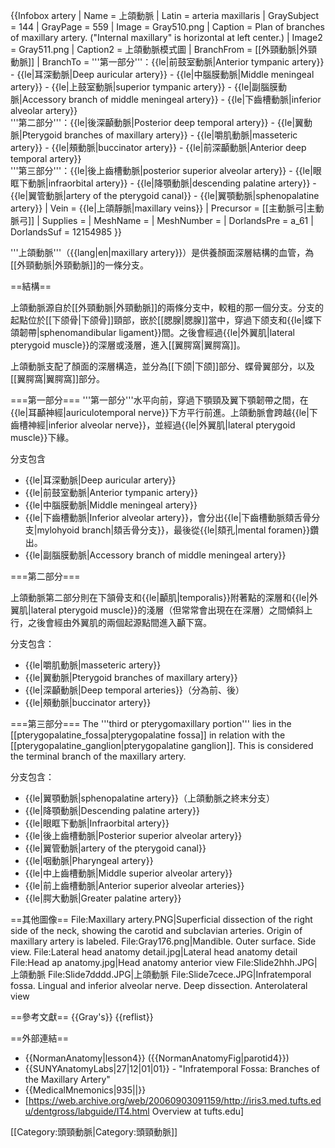 {{Infobox artery
| Name        = 上頜動脈
| Latin       = arteria maxillaris
| GraySubject = 144
| GrayPage    = 559
| Image       = Gray510.png
| Caption     = Plan of branches of maxillary artery. ("Internal maxillary" is horizontal at left center.)
| Image2      = Gray511.png
| Caption2    = 上頜動脈模式圖
| BranchFrom  = [[外頸動脈|外頸動脈]]
| BranchTo    = '''第一部分'''：{{le|前鼓室動脈|Anterior tympanic artery}} - {{le|耳深動脈|Deep auricular artery}} - {{le|中腦膜動脈|Middle meningeal artery}} - {{le|上鼓室動脈|superior tympanic artery}} - {{le|副腦膜動脈|Accessory branch of middle meningeal artery}} - {{le|下齒槽動脈|inferior alveolar artery}}<br>'''第二部分'''：{{le|後深顳動脈|Posterior deep temporal artery}} - {{le|翼動脈|Pterygoid branches of maxillary artery}} - {{le|嚼肌動脈|masseteric artery}} - {{le|頰動脈|buccinator artery}} - {{le|前深顳動脈|Anterior deep temporal artery}} <br>'''第三部分'''：{{le|後上齒槽動脈|posterior superior alveolar artery}} - {{le|眼眶下動脈|infraorbital artery}} - {{le|降顎動脈|descending palatine artery}} - {{le|翼管動脈|artery of the pterygoid canal}} - {{le|翼顎動脈|sphenopalatine artery}}
| Vein        = {{le|上頜靜脈|maxillary veins}}
| Precursor   = [[主動脈弓|主動脈弓]]
| Supplies    =
| MeshName    =
| MeshNumber  =
| DorlandsPre = a_61
| DorlandsSuf = 12154985
}}

'''上頜動脈'''（{{lang|en|maxillary artery}}）是供養顏面深層結構的血管，為[[外頸動脈|外頸動脈]]的一條分支。

==結構==

上頜動脈源自於[[外頸動脈|外頸動脈]]的兩條分支中，較粗的那一個分支。分支的起點位於[[下颌骨|下颌骨]]頸部，嵌於[[腮腺|腮腺]]當中，穿過下颌支和{{le|蝶下頜韌帶|sphenomandibular ligament}}間。之後會經過{{le|外翼肌|lateral pterygoid muscle}}的深層或淺層，進入[[翼腭窩|翼腭窩]]。

上頜動脈支配了顏面的深層構造，並分為[[下颌|下颌]]部分、蝶骨翼部分，以及[[翼腭窩|翼腭窩]]部分。

===第一部分===
'''第一部分'''水平向前，穿過下顎頸及翼下顎韌帶之間，在{{le|耳顳神經|auriculotemporal nerve}}下方平行前進。上頜動脈會跨越{{le|下齒槽神經|inferior alveolar nerve}}，並經過{{le|外翼肌|lateral pterygoid muscle}}下緣。

分支包含
* {{le|耳深動脈|Deep auricular artery}}
* {{le|前鼓室動脈|Anterior tympanic artery}}
* {{le|中腦膜動脈|Middle meningeal artery}}
* {{le|下齒槽動脈|Inferior alveolar artery}}，會分出{{le|下齒槽動脈頦舌骨分支|mylohyoid branch|頦舌骨分支}}，最後從{{le|頦孔|mental foramen}}鑽出。
* {{le|副腦膜動脈|Accessory branch of middle meningeal artery}}

===第二部分===

上頜動脈第二部分則在下頷骨支和{{le|顳肌|temporalis}}附著點的深層和{{le|外翼肌|lateral pterygoid muscle}}的淺層（但常常會出現在在深層）之間傾斜上行，之後會經由外翼肌的兩個起源點間進入顳下窩。

分支包含：
* {{le|嚼肌動脈|masseteric artery}}
* {{le|翼動脈|Pterygoid branches of maxillary artery}}
* {{le|深顳動脈|Deep temporal arteries}}（分為前、後）
* {{le|頰動脈|buccinator artery}}

===第三部分===
The '''third or pterygomaxillary portion''' lies in the [[pterygopalatine_fossa|pterygopalatine fossa]] in relation with the [[pterygopalatine_ganglion|pterygopalatine ganglion]].  This is considered the terminal branch of the maxillary artery.

分支包含：
* {{le|翼顎動脈|sphenopalatine artery}}（上頜動脈之終末分支）
* {{le|降顎動脈|Descending palatine artery}}
* {{le|眼眶下動脈|Infraorbital artery}}
* {{le|後上齒槽動脈|Posterior superior alveolar artery}}
* {{le|翼管動脈|artery of the pterygoid canal}}
* {{le|咽動脈|Pharyngeal artery}}
* {{le|中上齒槽動脈|Middle superior alveolar artery}}
* {{le|前上齒槽動脈|Anterior superior alveolar arteries}}
* {{le|腭大動脈|Greater palatine artery}}

==其他圖像==
<gallery>
 File:Maxillary artery.PNG|Superficial dissection of the right side of the neck, showing the carotid and subclavian arteries. Origin of maxillary artery is labeled.
 File:Gray176.png|Mandible. Outer surface. Side view.
 File:Lateral head anatomy detail.jpg|Lateral head anatomy detail
 File:Head ap anatomy.jpg|Head anatomy anterior view
 File:Slide2hhh.JPG| 上頜動脈
 File:Slide7dddd.JPG|上頜動脈
 File:Slide7cece.JPG|Infratemporal fossa. Lingual and inferior alveolar nerve. Deep dissection. Anterolateral view
</gallery>

==參考文獻==
{{Gray's}}
{{reflist}}

==外部連結==
* {{NormanAnatomy|lesson4}} ({{NormanAnatomyFig|parotid4}})
* {{SUNYAnatomyLabs|27|12|01|01}} - "Infratemporal Fossa: Branches of the Maxillary Artery"
* {{MedicalMnemonics|935||}}
* [https://web.archive.org/web/20060903091159/http://iris3.med.tufts.edu/dentgross/labguide/IT4.html Overview at tufts.edu]

[[Category:頭頸動脈|Category:頭頸動脈]]